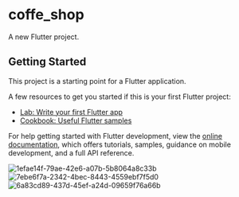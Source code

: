 # coffe_shop

A new Flutter project.

## Getting Started

This project is a starting point for a Flutter application.

A few resources to get you started if this is your first Flutter project:

- [Lab: Write your first Flutter app](https://docs.flutter.dev/get-started/codelab)
- [Cookbook: Useful Flutter samples](https://docs.flutter.dev/cookbook)

For help getting started with Flutter development, view the
[online documentation](https://docs.flutter.dev/), which offers tutorials,
samples, guidance on mobile development, and a full API reference.

![1efae14f-79ae-42e6-a07b-5b8064a8c33b](https://github.com/user-attachments/assets/8076fb62-242e-420a-af12-d1d79e1b3653)
![7ebe6f7a-2342-4bec-8443-4559ebf7f5d0](https://github.com/user-attachments/assets/6eba2b04-242f-4e11-b692-457837b1dfd9)
![6a83cd89-437d-45ef-a24d-09659f76a66b](https://github.com/user-attachments/assets/b8952aad-262c-44a3-9ffd-932ae91ff41c)

